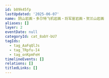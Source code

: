 ```yaml
---
id: b89k45fp
lastUpdated: '2025-06-07'
name: 阴山岩画・多尕特飞机岩画・将军崖岩画・贺兰山岩画
aliases: []
layer: 2
eventDate: null
categoryId: cat_8abY-bU7
tagIds:
  - tag_AaFqQlJs
  - tag_TRpfu-I4
  - tag_onKpmFeH
timelineEvents: []
relations: []
titledLinks: []
---
```



